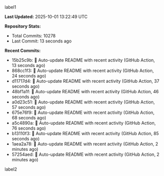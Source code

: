 
label1 
<!-- ACTIVITY_START -->
**Last Updated:** 2025-10-01 13:22:49 UTC

**Repository Stats:**
- Total Commits: 10278
- Last Commit: 13 seconds ago

**Recent Commits:**
- 15b25c9b: 🤖 Auto-update README with recent activity (GitHub Action, 13 seconds ago)
- 868cc1f3: 🤖 Auto-update README with recent activity (GitHub Action, 24 seconds ago)
- d11717d4: 🤖 Auto-update README with recent activity (GitHub Action, 37 seconds ago)
- 48bf1a1f: 🤖 Auto-update README with recent activity (GitHub Action, 46 seconds ago)
- a0d23c51: 🤖 Auto-update README with recent activity (GitHub Action, 57 seconds ago)
- 675e76f9: 🤖 Auto-update README with recent activity (GitHub Action, 68 seconds ago)
- a5c4890a: 🤖 Auto-update README with recent activity (GitHub Action, 76 seconds ago)
- b13110f3: 🤖 Auto-update README with recent activity (GitHub Action, 85 seconds ago)
- 1aea2a78: 🤖 Auto-update README with recent activity (GitHub Action, 2 minutes ago)
- 57254aed: 🤖 Auto-update README with recent activity (GitHub Action, 2 minutes ago)
<!-- ACTIVITY_END -->

label2
